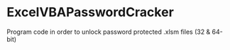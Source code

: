 # ExcelVBAPasswordCracker
Program code in order to unlock password protected .xlsm files (32 &amp; 64-bit)
